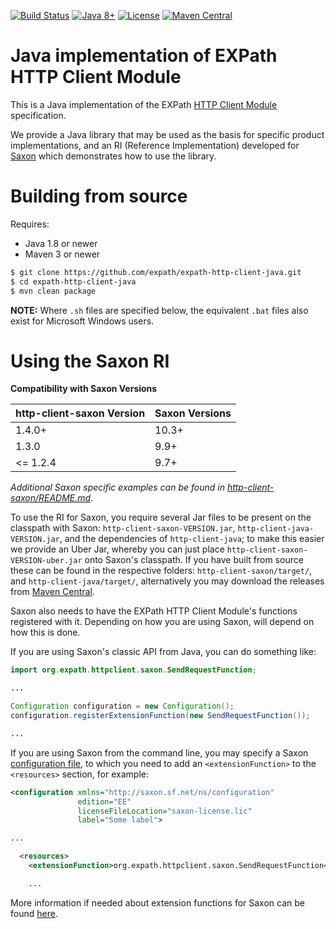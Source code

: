 [![Build Status](https://github.com/expath/expath-http-client-java/actions/workflows/ci.yml/badge.svg?branch=main)](https://github.com/expath/expath-http-client-java/actions/workflows/ci.yml)
[![Java 8+](https://img.shields.io/badge/java-8%2B-blue.svg)](https://adoptopenjdk.net/)
[![License](https://img.shields.io/badge/license-MPL%201.0-blue.svg)](https://www-archive.mozilla.org/mpl/MPL-1.0.txt)
[![Maven Central](https://img.shields.io/maven-central/v/org.expath.http.client/http-client.svg?label=Maven%20Central)](https://search.maven.org/search?q=g:%22org.expath.http.client%22%20AND%20a:%22http-client%22)

# Java implementation of EXPath HTTP Client Module 

This is a Java implementation of the EXPath [HTTP Client Module](http://expath.org/spec/http-client) specification.

We provide a Java library that may be used as the basis for specific product implementations, and an RI (Reference
Implementation) developed for [Saxon](https://www.saxonica.com) which demonstrates how to use
the library. 

# Building from source

Requires:
* Java 1.8 or newer
* Maven 3 or newer

```bash
$ git clone https://github.com/expath/expath-http-client-java.git
$ cd expath-http-client-java
$ mvn clean package
```

**NOTE:** Where `.sh` files are specified below, the equivalent `.bat` files also exist for Microsoft Windows users.

# Using the Saxon RI

**Compatibility with Saxon Versions**

| http-client-saxon Version | Saxon Versions |
|---------------------------|----------------|
| 1.4.0+                    | 10.3+          |
| 1.3.0                     | 9.9+           |
| &lt;= 1.2.4               | 9.7+           |

*Additional Saxon specific examples can be found in [http-client-saxon/README.md](http-client-saxon/README.md)*.

To use the RI for Saxon, you require several Jar files to be present on the classpath with Saxon:
`http-client-saxon-VERSION.jar`, `http-client-java-VERSION.jar`, and the dependencies of `http-client-java`; to make this easier we provide an Uber Jar, whereby you can just place `http-client-saxon-VERSION-uber.jar` onto Saxon's classpath.
If you have built from source these can be found in the respective folders: `http-client-saxon/target/`,
and `http-client-java/target/`, alternatively you may download the releases from
[Maven Central](https://search.maven.org/search?q=g:org.expath.http.client).

Saxon also needs to have the EXPath HTTP Client Module's functions registered with it. Depending on how you are
using Saxon, will depend on how this is done.

If you are using Saxon's classic API from Java, you can do something like:
```java
import org.expath.httpclient.saxon.SendRequestFunction;

...

Configuration configuration = new Configuration();
configuration.registerExtensionFunction(new SendRequestFunction());

...
```

If you are using Saxon from the command line, you may specify a Saxon
[configuration file](https://www.saxonica.com/html/documentation/configuration/configuration-file/), to which you
need to add an `<extensionFunction>` to the `<resources>` section, for example:

```xml
<configuration xmlns="http://saxon.sf.net/ns/configuration"
               edition="EE"
               licenseFileLocation="saxon-license.lic"
               label="Some label">

...

  <resources>
    <extensionFunction>org.expath.httpclient.saxon.SendRequestFunction</extensionFunction>

    ...
```

More information if needed about extension functions for Saxon can be found
[here](https://www.saxonica.com/html/documentation/extensibility/integratedfunctions/ext-full-J.html).
